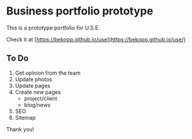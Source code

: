 # Business portfolio prototype

This is a prototype portfolio for U.S.E.

Check it at [https://bekopp.github.io/use](https://bekopp.github.io/use/)

## To Do

1. Get opinion from the team
2. Update photos
3. Update pages
4. Create new pages
    - project/client
    - blog/news
5. SEO
6. Sitemap

Thank you!
